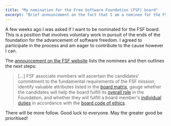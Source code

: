 ```yaml
---
title: "My nomination for the Free Software Foundation (FSF) board"
excerpt: "Brief announcement on the fact that I am a nominee for the FSF's board."
---
```


A few weeks ago I was asked if I want to be nominated for the FSF
board.  This is a position that involves voluntary work in pursuit of
the ends of the foundation for the advancement of software freedom.  I
agreed to participate in the process and am eager to contribute to the
cause however I can.

The [announcement on the FSF website](https://www.fsf.org/news/announcing-the-fsfs-board-candidates)
lists the nominees and then outlines the next steps:

> [...] FSF associate members will ascertain the candidates' commitment
> to the fundamental requirements of the FSF mission, identify valuable
> attributes listed in the [board matrix](https://www.fsf.org/about/staff-and-board/board-matrix/),
> gauge whether the candidates will help the board fulfill its [overall
> role](https://www.fsf.org/about/the-role-of-the-fsfs-board-of-directors)
> in the Foundation, and whether they will fulfill a board member's
> [individual duties](https://www.fsf.org/about/board-member-agreement)
> in accordance with the [board code of ethics](https://www.fsf.org/about/board-of-directors-code-of-ethics).

There will be more follow.  Good luck to everyone.  May the greater
good be prioritised!
